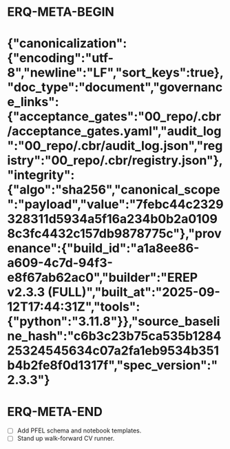 # ERQ-META-BEGIN
# {"canonicalization":{"encoding":"utf-8","newline":"LF","sort_keys":true},"doc_type":"document","governance_links":{"acceptance_gates":"00_repo/.cbr/acceptance_gates.yaml","audit_log":"00_repo/.cbr/audit_log.json","registry":"00_repo/.cbr/registry.json"},"integrity":{"algo":"sha256","canonical_scope":"payload","value":"7febc44c2329328311d5934a5f16a234b0b2a01098c3fc4432c157db9878775c"},"provenance":{"build_id":"a1a8ee86-a609-4c7d-94f3-e8f67ab62ac0","builder":"EREP v2.3.3 (FULL)","built_at":"2025-09-12T17:44:31Z","tools":{"python":"3.11.8"}},"source_baseline_hash":"c6b3c23b75ca535b128425324545634c07a2fa1eb9534b351b4b2fe8f0d1317f","spec_version":"2.3.3"}
# ERQ-META-END

- [ ] Add PFEL schema and notebook templates.
- [ ] Stand up walk-forward CV runner.
